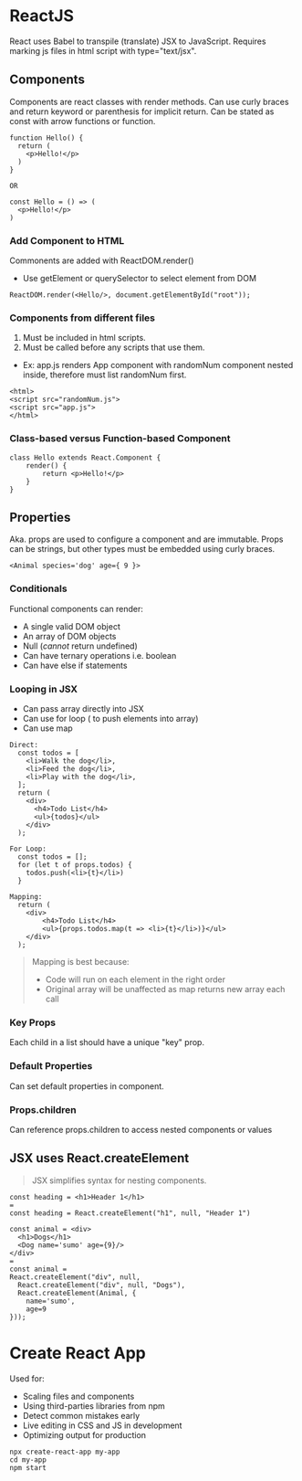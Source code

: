 # ReactJS

React uses Babel to transpile (translate) JSX to JavaScript. Requires marking js files in html script with type="text/jsx".

## Components

Components are react classes with render methods. Can use curly braces and return keyword or parenthesis for implicit return. Can be stated as const with arrow functions or function.

```
function Hello() {
  return (
    <p>Hello!</p>
  )
}

OR

const Hello = () => (
  <p>Hello!</p>
)
```

### Add Component to HTML

Commonents are added with ReactDOM.render()

- Use getElement or querySelector to select element from DOM

```
ReactDOM.render(<Hello/>, document.getElementById("root"));
```

### Components from different files

1. Must be included in html scripts.
2. Must be called before any scripts that use them.

- Ex: app.js renders App component with randomNum component nested inside, therefore must list randomNum first.

```
<html>
<script src="randomNum.js">
<script src="app.js">
</html>
```

### Class-based versus Function-based Component

```
class Hello extends React.Component {
    render() {
        return <p>Hello!</p>
    }
}
```

## Properties

Aka. props are used to configure a component and are immutable.
Props can be strings, but other types must be embedded using curly braces.

```
<Animal species='dog' age={ 9 }>
```

### Conditionals

Functional components can render:

- A single valid DOM object
- An array of DOM objects
- Null (_cannot_ return undefined)
- Can have ternary operations i.e. boolean
- Can have else if statements

### Looping in JSX

- Can pass array directly into JSX
- Can use for loop ( to push elements into array)
- Can use map

```
Direct:
  const todos = [
    <li>Walk the dog</li>,
    <li>Feed the dog</li>,
    <li>Play with the dog</li>,
  ];
  return (
    <div>
      <h4>Todo List</h4>
      <ul>{todos}</ul>
    </div>
  );

For Loop:
  const todos = [];
  for (let t of props.todos) {
    todos.push(<li>{t}</li>)
  }

Mapping:
  return (
    <div>
        <h4>Todo List</h4>
        <ul>{props.todos.map(t => <li>{t}</li>)}</ul>
    </div>
  );
```

> Mapping is best because:
>
> - Code will run on each element in the right order
> - Original array will be unaffected as map returns new array each call

### Key Props

Each child in a list should have a unique "key" prop.

### Default Properties

Can set default properties in component.

### Props.children

Can reference props.children to access nested components or values

## JSX uses React.createElement

> JSX simplifies syntax for nesting components.

```
const heading = <h1>Header 1</h1>
=
const heading = React.createElement("h1", null, "Header 1")
```

```
const animal = <div>
  <h1>Dogs</h1>
  <Dog name='sumo' age={9}/>
</div>
=
const animal =
React.createElement("div", null,
  React.createElement("div", null, "Dogs"),
  React.createElement(Animal, {
    name='sumo',
    age=9
}));
```

# Create React App

Used for:

- Scaling files and components
- Using third-parties libraries from npm
- Detect common mistakes early
- Live editing in CSS and JS in development
- Optimizing output for production

```
npx create-react-app my-app
cd my-app
npm start
```
